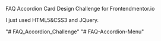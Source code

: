 FAQ Accordion Card Design Challenge for Frontendmentor.io


I just used HTML5&CSS3 and JQuery.

"# FAQ_Accordion_Challenge" 
"# FAQ-Accordion-Menu" 
